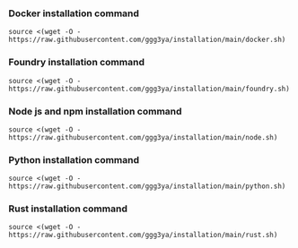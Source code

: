 ###  Docker installation command
```
source <(wget -O - https://raw.githubusercontent.com/ggg3ya/installation/main/docker.sh)
```
###  Foundry installation command
```
source <(wget -O - https://raw.githubusercontent.com/ggg3ya/installation/main/foundry.sh)
```
### Node js and npm installation command
```
source <(wget -O - https://raw.githubusercontent.com/ggg3ya/installation/main/node.sh)
```
### Python installation command
```
source <(wget -O - https://raw.githubusercontent.com/ggg3ya/installation/main/python.sh)
```    
### Rust installation command
```
source <(wget -O - https://raw.githubusercontent.com/ggg3ya/installation/main/rust.sh)
```
